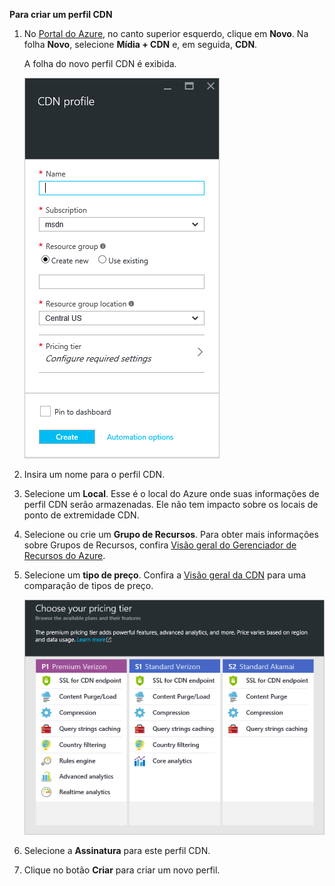 **Para criar um perfil CDN**

1. No [Portal do Azure](https://portal.azure.com), no canto superior esquerdo, clique em **Novo**. Na folha **Novo**, selecione **Mídia + CDN** e, em seguida, **CDN**.

    A folha do novo perfil CDN é exibida.

    ![Novo perfil CDN](./media/cdn-create-profile/new-cdn-profile-include.png)

2. Insira um nome para o perfil CDN.

3. Selecione um **Local**. Esse é o local do Azure onde suas informações de perfil CDN serão armazenadas. Ele não tem impacto sobre os locais de ponto de extremidade CDN.

4. Selecione ou crie um **Grupo de Recursos**. Para obter mais informações sobre Grupos de Recursos, confira [Visão geral do Gerenciador de Recursos do Azure](resource-group-overview.md#resource-groups).

5. Selecione um **tipo de preço**. Confira a [Visão geral da CDN](cdn-overview.md#azure-cdn-features) para uma comparação de tipos de preço.
    
    ![Seleção de tipo de preço de CDN](./media/cdn-create-profile/cdn-choose-sku-include.png)

6. Selecione a **Assinatura** para este perfil CDN.

7. Clique no botão **Criar** para criar um novo perfil.

<!---HONumber=AcomDC_0706_2016-->